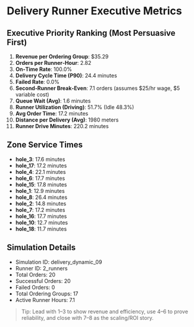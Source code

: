 # Delivery Runner Executive Metrics

## Executive Priority Ranking (Most Persuasive First)
1. **Revenue per Ordering Group**: $35.29
2. **Orders per Runner‑Hour**: 2.82
3. **On‑Time Rate**: 100.0%
4. **Delivery Cycle Time (P90)**: 24.4 minutes
5. **Failed Rate**: 0.0%
6. **Second‑Runner Break‑Even**: 7.1 orders (assumes $25/hr wage, $5 variable cost)
7. **Queue Wait (Avg)**: 1.6 minutes
8. **Runner Utilization (Driving)**: 51.7% (Idle 48.3%)
9. **Avg Order Time**: 17.2 minutes
10. **Distance per Delivery (Avg)**: 1980 meters
11. **Runner Drive Minutes**: 220.2 minutes

## Zone Service Times
- **hole_3**: 17.6 minutes
- **hole_17**: 17.2 minutes
- **hole_4**: 22.1 minutes
- **hole_6**: 17.7 minutes
- **hole_15**: 17.8 minutes
- **hole_1**: 12.9 minutes
- **hole_8**: 26.4 minutes
- **hole_2**: 14.8 minutes
- **hole_7**: 17.2 minutes
- **hole_16**: 17.7 minutes
- **hole_10**: 12.7 minutes
- **hole_18**: 11.7 minutes


## Simulation Details
- Simulation ID: delivery_dynamic_09
- Runner ID: 2_runners
- Total Orders: 20
- Successful Orders: 20
- Failed Orders: 0
- Total Ordering Groups: 17
- Active Runner Hours: 7.1

> Tip: Lead with 1–3 to show revenue and efficiency, use 4–6 to prove reliability, and close with 7–8 as the scaling/ROI story.
